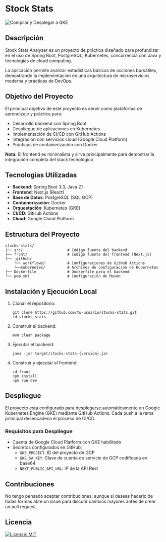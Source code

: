 # Stock Stats
![Compilar y Desplegar a GKE](https://github.com/adralpz/stocks-stats/actions/workflows/gke-deploy.yml/badge.svg?branch=main)

## Descripción

Stock Stats Analyzer es un proyecto de práctica diseñado para profundizar en el uso de Spring Boot, PostgreSQL, Kubernetes, concurrencia con Java y tecnologías de cloud computing.  

La aplicación permite analizar estadísticas básicas de acciones bursátiles, demostrando la implementación de una arquitectura de microservicios moderna y prácticas de DevOps.

## Objetivo del Proyecto

El principal objetivo de este proyecto es servir como plataforma de aprendizaje y práctica para:

- Desarrollo backend con Spring Boot
- Despliegue de aplicaciones en Kubernetes
- Implementación de CI/CD con GitHub Actions
- Integración con servicios cloud (Google Cloud Platform)
- Prácticas de containerización con Docker

**Nota**: El frontend es minimalista y sirve principalmente para demostrar la integración completa del stack tecnológico.

## Tecnologías Utilizadas

- **Backend**: Spring Boot 3.3, Java 21
- **Frontend**: Next.js (React)
- **Base de Datos**: PostgreSQL (SQL GCP)
- **Containerización**: Docker
- **Orquestación**: Kubernetes (GKE)
- **CI/CD**: GitHub Actions
- **Cloud**: Google Cloud Platform

## Estructura del Proyecto

```
stocks-stats/
├── src/                    # Código fuente del backend
├── front/                  # Código fuente del frontend (Next.js)
├── .github/
    └── workflows/          # Configuraciones de GitHub Actions
    └──kubernetes/          # Archivos de configuración de Kubernetes
├── Dockerfile              # Dockerfile para el backend
└── pom.xml                 # Configuración de Maven
```

## Instalación y Ejecución Local

1. Clonar el repositorio:
   ```
   git clone https://github.com/tu-usuario/stocks-stats.git
   cd stocks-stats
   ```

2. Construir el backend:
   ```
   mvn clean package
   ```
   
3. Ejecutar el backend:
   ```
   java -jar target/stocks-stats-{version}.jar
   ```
   
4. Construir y ejecutar el frontend:
   ```
   cd front
   npm install
   npm run dev
   ```

## Despliegue

El proyecto está configurado para desplegarse automáticamente en Google Kubernetes Engine (GKE) mediante GitHub Actions. Cada push a la rama principal desencadena el proceso de CI/CD.

### Requisitos para Despliegue

- Cuenta de Google Cloud Platform con GKE habilitado
- Secretos configurados en GitHub:
  - `GKE_PROJECT`: ID del proyecto de GCP
  - `GKE_SA_KEY`: Clave de cuenta de servicio de GCP codificada en base64
  - `NEXT_PUBLIC_API_URL`: IP de la API Rest
    
## Contribuciones

No tengo pensado aceptar contribuciones, aunque si deseas hacerlo de todas formas abre un issue para discutir cambios mayores antes de crear un pull request.

## Licencia

[![License: MIT](https://img.shields.io/badge/License-MIT-yellow.svg)](https://opensource.org/licenses/MIT)
